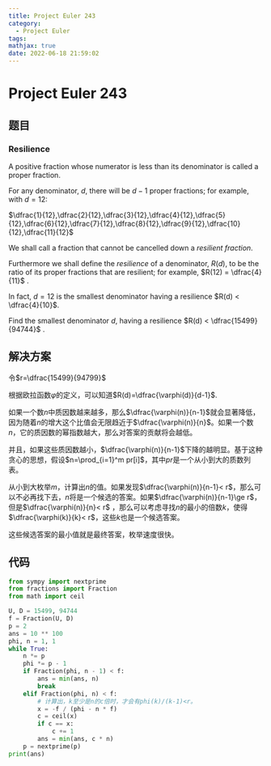 ```yaml
---
title: Project Euler 243
category:
  - Project Euler
tags:
mathjax: true
date: 2022-06-18 21:59:02
---
```


<escape><!-- more --></escape>

# Project Euler 243

## 题目

### Resilience

A positive fraction whose numerator is less than its denominator is called a proper fraction.

For any denominator, $d$, there will be $d−1$ proper fractions; for example, with $d=12$:

$\dfrac{1}{12},\dfrac{2}{12},\dfrac{3}{12},\dfrac{4}{12},\dfrac{5}{12},\dfrac{6}{12},\dfrac{7}{12},\dfrac{8}{12},\dfrac{9}{12},\dfrac{10}{12},\dfrac{11}{12}$

We shall call a fraction that cannot be cancelled down a *resilient fraction*.

Furthermore we shall define the *resilience* of a denominator, $R(d)$, to be the ratio of its proper fractions that are resilient; for example, $R(12) = \dfrac{4}{11}$ .

In fact, $d=12$ is the smallest denominator having a resilience $R(d) < \dfrac{4}{10}$.

Find the smallest denominator $d$, having a resilience $R(d) < \dfrac{15499}{94744}$ .

## 解决方案

令$r=\dfrac{15499}{94799}$

根据欧拉函数$\varphi$的定义，可以知道$R(d)=\dfrac{\varphi(d)}{d-1}$.

如果一个数$n$中质因数越来越多，那么$\dfrac{\varphi(n)}{n-1}$就会显著降低，因为随着$n$的增大这个比值会无限趋近于$\dfrac{\varphi(n)}{n}$。如果一个数$n$，它的质因数的幂指数越大，那么对答案的贡献将会越低。

并且，如果这些质因数越小，$\dfrac{\varphi(n)}{n-1}$下降的越明显。基于这种贪心的思想，假设$n=\prod_{i=1}^m pr[i]$，其中$pr$是一个从小到大的质数列表。

从小到大枚举$m$，计算出$n$的值。如果发现$\dfrac{\varphi(n)}{n-1}< r$，那么可以不必再找下去，$n$将是一个候选的答案。如果$\dfrac{\varphi(n)}{n-1}\ge r$，但是$\dfrac{\varphi(n)}{n}< r$ ，那么可以考虑寻找$n$的最小的倍数$k$，使得$\dfrac{\varphi(k)}{k}< r$，这些$k$也是一个候选答案。

这些候选答案的最小值就是最终答案，枚举速度很快。

## 代码

```py
from sympy import nextprime
from fractions import Fraction
from math import ceil

U, D = 15499, 94744
f = Fraction(U, D)
p = 2
ans = 10 ** 100
phi, n = 1, 1
while True:
    n *= p
    phi *= p - 1
    if Fraction(phi, n - 1) < f:
        ans = min(ans, n)
        break
    elif Fraction(phi, n) < f:
        # 计算出，k至少是n的c倍时，才会有phi(k)/(k-1)<r。
        x = -f / (phi - n * f)
        c = ceil(x)
        if c == x:
            c += 1
        ans = min(ans, c * n)
    p = nextprime(p)
print(ans)
```

